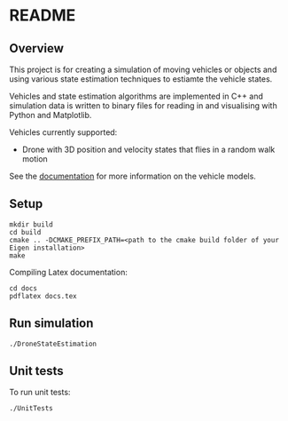 # README

## Overview

This project is for creating a simulation of moving vehicles or objects and using various state estimation techniques to estiamte the vehicle states.

Vehicles and state estimation algorithms are implemented in C++ and simulation data is written to binary files for reading in and visualising with Python and Matplotlib.

Vehicles currently supported:
* Drone with 3D position and velocity states that flies in a random walk motion

See the [documentation](docs/docs.tex) for more information on the vehicle models.

## Setup

~~~
mkdir build
cd build
cmake .. -DCMAKE_PREFIX_PATH=<path to the cmake build folder of your Eigen installation>
make
~~~

Compiling Latex documentation:
~~~
cd docs
pdflatex docs.tex
~~~

## Run simulation

~~~
./DroneStateEstimation
~~~

## Unit tests

To run unit tests:
~~~
./UnitTests
~~~
